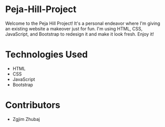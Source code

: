 # Peja-Hill-Project
Welcome to the Peja Hill Project! It's a personal endeavor where I'm giving an existing website a makeover just for fun. I'm using HTML, CSS, JavaScript, and Bootstrap to redesign it and make it look fresh.
Enjoy it!
# Technologies Used
- HTML
- CSS
- JavaScript
- Bootstrap
# Contributors
- Zgjim Zhubaj
